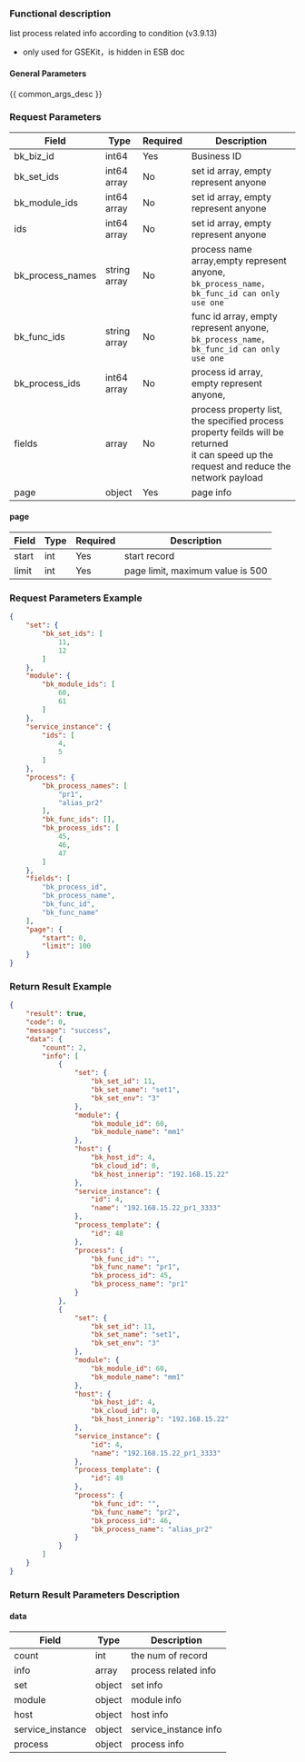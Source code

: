 ### Functional description

list process related info according to condition (v3.9.13)

- only used for GSEKit，is hidden in ESB doc

#### General Parameters

{{ common_args_desc }}

### Request Parameters

| Field      | Type      | Required | Description                                                  |
| ---------- | --------- | -------- | ------------------------------------------------------------ |
| bk_biz_id  | int64       | Yes      | Business ID                                                  |
|bk_set_ids|int64 array|No|set id array, empty represent anyone|
|bk_module_ids|int64 array|No|set id array, empty represent anyone|
|ids|int64 array|No|set id array, empty represent anyone|
|bk_process_names|string array|No|process name array,empty represent anyone, `bk_process_name，bk_func_id can only use one`|
|bk_func_ids|string array|No|func id array, empty represent anyone, `bk_process_name，bk_func_id can only use one`|
|bk_process_ids|int64 array|No|process id array, empty represent anyone,|
| fields     | array     | No      | process property list, the specified process property feilds will be returned <br>it can speed up the request and reduce the network payload |
| page       | object    | Yes      | page info                                                    |


#### page

| Field | Type | Required | Description                      |
| ----- | ---- | -------- | -------------------------------- |
| start | int  | Yes      | start record                     |
| limit | int  | Yes      | page limit, maximum value is 500 |

### Request Parameters Example

```json
{
    "set": {
        "bk_set_ids": [
            11,
            12
        ]
    },
    "module": {
        "bk_module_ids": [
            60,
            61
        ]
    },
    "service_instance": {
        "ids": [
            4,
            5
        ]
    },
    "process": {
        "bk_process_names": [
            "pr1",
            "alias_pr2"
        ],
        "bk_func_ids": [],
        "bk_process_ids": [
            45,
            46,
            47
        ]
    },
    "fields": [
        "bk_process_id",
        "bk_process_name",
        "bk_func_id",
        "bk_func_name"
    ],
    "page": {
        "start": 0,
        "limit": 100
    }
}
```

### Return Result Example

```json
{
    "result": true,
    "code": 0,
    "message": "success",
    "data": {
        "count": 2,
        "info": [
            {
                "set": {
                    "bk_set_id": 11,
                    "bk_set_name": "set1",
                    "bk_set_env": "3"
                },
                "module": {
                    "bk_module_id": 60,
                    "bk_module_name": "mm1"
                },
                "host": {
                    "bk_host_id": 4,
                    "bk_cloud_id": 0,
                    "bk_host_innerip": "192.168.15.22"
                },
                "service_instance": {
                    "id": 4,
                    "name": "192.168.15.22_pr1_3333"
                },
                "process_template": {
                    "id": 48
                },
                "process": {
                    "bk_func_id": "",
                    "bk_func_name": "pr1",
                    "bk_process_id": 45,
                    "bk_process_name": "pr1"
                }
            },
            {
                "set": {
                    "bk_set_id": 11,
                    "bk_set_name": "set1",
                    "bk_set_env": "3"
                },
                "module": {
                    "bk_module_id": 60,
                    "bk_module_name": "mm1"
                },
                "host": {
                    "bk_host_id": 4,
                    "bk_cloud_id": 0,
                    "bk_host_innerip": "192.168.15.22"
                },
                "service_instance": {
                    "id": 4,
                    "name": "192.168.15.22_pr1_3333"
                },
                "process_template": {
                    "id": 49
                },
                "process": {
                    "bk_func_id": "",
                    "bk_func_name": "pr2",
                    "bk_process_id": 46,
                    "bk_process_name": "alias_pr2"
                }
            }
        ]
    }
}
```

### Return Result Parameters Description

#### data

| Field | Type  | Description       |
| ----- | ----- | ----------------- |
| count | int   | the num of record |
| info  | array | process related info         |
|set|object|set info|
|module|object|module info|
|host|object|host info|
|service_instance|object|service_instance info|
|process|object|process info|
